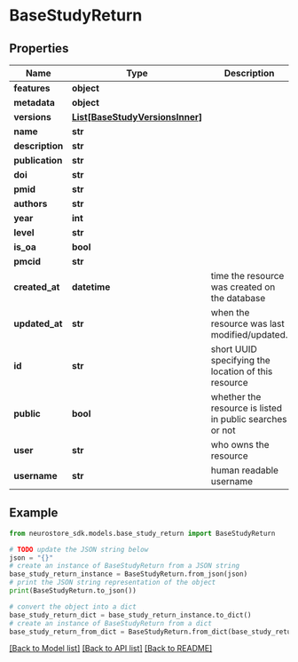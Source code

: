 # BaseStudyReturn


## Properties

Name | Type | Description | Notes
------------ | ------------- | ------------- | -------------
**features** | **object** |  | [optional] 
**metadata** | **object** |  | [optional] 
**versions** | [**List[BaseStudyVersionsInner]**](BaseStudyVersionsInner.md) |  | [optional] 
**name** | **str** |  | [optional] 
**description** | **str** |  | [optional] 
**publication** | **str** |  | [optional] 
**doi** | **str** |  | [optional] 
**pmid** | **str** |  | [optional] 
**authors** | **str** |  | [optional] 
**year** | **int** |  | [optional] 
**level** | **str** |  | [optional] 
**is_oa** | **bool** |  | [optional] 
**pmcid** | **str** |  | [optional] 
**created_at** | **datetime** | time the resource was created on the database | [optional] [readonly] 
**updated_at** | **str** | when the resource was last modified/updated. | [optional] [readonly] 
**id** | **str** | short UUID specifying the location of this resource | [optional] 
**public** | **bool** | whether the resource is listed in public searches or not | [optional] [default to True]
**user** | **str** | who owns the resource | [optional] [readonly] 
**username** | **str** | human readable username | [optional] 

## Example

```python
from neurostore_sdk.models.base_study_return import BaseStudyReturn

# TODO update the JSON string below
json = "{}"
# create an instance of BaseStudyReturn from a JSON string
base_study_return_instance = BaseStudyReturn.from_json(json)
# print the JSON string representation of the object
print(BaseStudyReturn.to_json())

# convert the object into a dict
base_study_return_dict = base_study_return_instance.to_dict()
# create an instance of BaseStudyReturn from a dict
base_study_return_from_dict = BaseStudyReturn.from_dict(base_study_return_dict)
```
[[Back to Model list]](../README.md#documentation-for-models) [[Back to API list]](../README.md#documentation-for-api-endpoints) [[Back to README]](../README.md)


